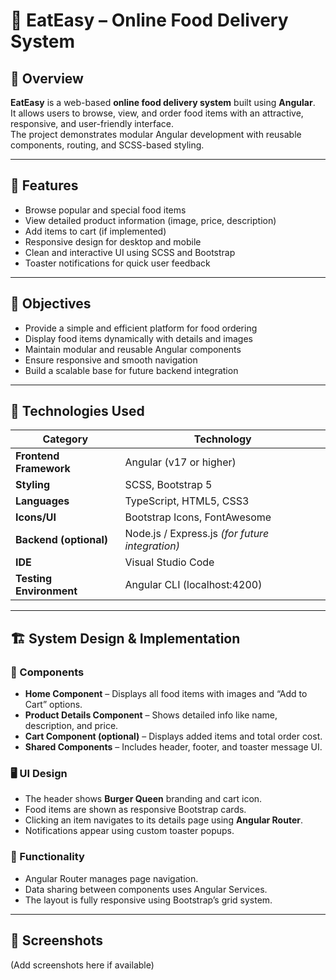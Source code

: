 # 🍔 EatEasy – Online Food Delivery System
  
## 📖 Overview
**EatEasy** is a web-based **online food delivery system** built using **Angular**.  
It allows users to browse, view, and order food items with an attractive, responsive, and user-friendly interface.  
The project demonstrates modular Angular development with reusable components, routing, and SCSS-based styling.

--- 

## 🚀 Features 
- Browse popular and special food items  
- View detailed product information (image, price, description)  
- Add items to cart (if implemented)  
- Responsive design for desktop and mobile  
- Clean and interactive UI using SCSS and Bootstrap  
- Toaster notifications for quick user feedback  

---

## 🎯 Objectives
- Provide a simple and efficient platform for food ordering  
- Display food items dynamically with details and images  
- Maintain modular and reusable Angular components  
- Ensure responsive and smooth navigation  
- Build a scalable base for future backend integration  

---

## 🧰 Technologies Used
| Category | Technology |
|-----------|-------------|
| **Frontend Framework** | Angular (v17 or higher) |
| **Styling** | SCSS, Bootstrap 5 |
| **Languages** | TypeScript, HTML5, CSS3 |
| **Icons/UI** | Bootstrap Icons, FontAwesome |
| **Backend (optional)** | Node.js / Express.js *(for future integration)* |
| **IDE** | Visual Studio Code |
| **Testing Environment** | Angular CLI (localhost:4200) |

---

## 🏗️ System Design & Implementation

### 🧩 Components
- **Home Component** – Displays all food items with images and “Add to Cart” options.  
- **Product Details Component** – Shows detailed info like name, description, and price.  
- **Cart Component (optional)** – Displays added items and total order cost.  
- **Shared Components** – Includes header, footer, and toaster message UI.

### 🖥️ UI Design
- The header shows **Burger Queen** branding and cart icon.  
- Food items are shown as responsive Bootstrap cards.  
- Clicking an item navigates to its details page using **Angular Router**.  
- Notifications appear using custom toaster popups.

### 🔧 Functionality
- Angular Router manages page navigation.  
- Data sharing between components uses Angular Services.  
- The layout is fully responsive using Bootstrap’s grid system.

---

## 📸 Screenshots
(Add screenshots here if available)

